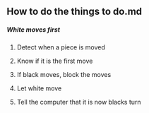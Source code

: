 ## How to do the things to do.md

##### White moves first

1. Detect when a piece is moved

2. Know if it is the first move

3. If black moves, block the moves

4. Let white move

5. Tell the computer that it is now blacks turn
